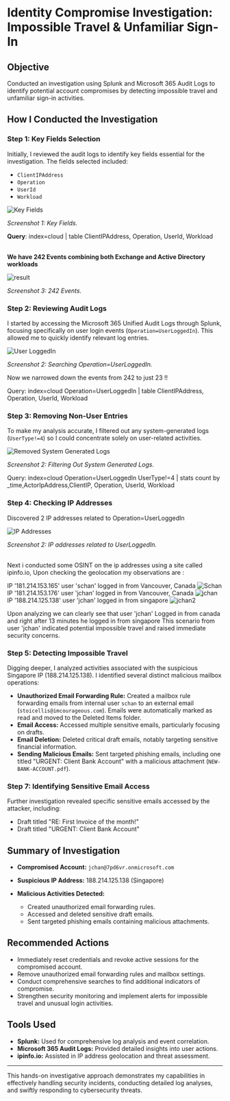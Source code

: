# Identity Compromise Investigation: Impossible Travel & Unfamiliar Sign-In

## Objective

Conducted an investigation using Splunk and Microsoft 365 Audit Logs to identify potential account compromises by detecting impossible travel and unfamiliar sign-in activities.

## How I Conducted the Investigation

### Step 1: Key Fields Selection

Initially, I reviewed the audit logs to identify key fields essential for the investigation. The fields selected included:

* `ClientIPAddress`
* `Operation`
* `UserId`
* `Workload`

![Key Fields](images/keyfields.png)

*Screenshot 1: Key Fields.*

**Query**: index=cloud | table ClientIPAddress, Operation, UserId, Workload<br><br>

**We have 242 Events  combining both Exchange and Active Directory workloads**

![result](images/result.png)

*Screenshot 3: 242 Events.*


### Step 2: Reviewing Audit Logs

I started by accessing the Microsoft 365 Unified Audit Logs through Splunk, focusing specifically on user login events (`Operation=UserLoggedIn`). This allowed me to quickly identify relevant log entries.

![User LoggedIn](images/userloggedin.png)

*Screenshot 2: Searching Operation=UserLoggedIn.*

Now we narrowed down the events from 242 to just 23 !!

Query: index=cloud Operation=UserLoggedIn | table ClientIPAddress, Operation, UserId, Workload



### Step 3: Removing Non-User Entries

To make my analysis accurate, I filtered out any system-generated logs (`UserType!=4`) so I could concentrate solely on user-related activities.

![Removed System Generated Logs](images/systemlogs.png)

*Screenshot 2: Filtering Out System Generated Logs.*

Query: index=cloud Operation=UserLoggedIn UserType!=4 | stats count by _time,ActorIpAddress,ClientIP, Operation, UserId, Workload



### Step 4: Checking IP Addresses

Discovered 2 IP addresses related to Operation=UserLoggedIn

![IP Addresses](images/ip2.png)

*Screenshot 2: IP addresses related to UserLoggedIn.*<br><br>

Next i conducted some OSINT on the ip addresses using a site called ipinfo.io, Upon checking the geolocation my observations are :

IP '181.214.153.165' user 'schan' logged in from Vancouver, Canada
![Schan](images/schan.png)
IP '181.214.153.176' user 'jchan' logged in from Vancouver, Canada
![jchan](images/jchan1.png)
IP '188.214.125.138' user 'jchan' logged in from singapore 
![jchan2](images/jchan2.png)


Upon analyzing we can clearly see that user 'jchan' Logged in from canada and right after 13 minutes he logged in from singapore
This scenario from user 'jchan' indicated potential impossible travel and raised immediate security concerns.



### Step 5: Detecting Impossible Travel

Digging deeper, I analyzed activities associated with the suspicious Singapore IP (188.214.125.138). I identified several distinct malicious mailbox operations:

* **Unauthorized Email Forwarding Rule:** Created a mailbox rule forwarding emails from internal user `schan` to an external email (`stoicellis@imcourageous.com`). Emails were automatically marked as read and moved to the Deleted Items folder.
* **Email Access:** Accessed multiple sensitive emails, particularly focusing on drafts.
* **Email Deletion:** Deleted critical draft emails, notably targeting sensitive financial information.
* **Sending Malicious Emails:** Sent targeted phishing emails, including one titled "URGENT: Client Bank Account" with a malicious attachment (`NEW-BANK-ACCOUNT.pdf`).

### Step 7: Identifying Sensitive Email Access

Further investigation revealed specific sensitive emails accessed by the attacker, including:

* Draft titled "RE: First Invoice of the month!"
* Draft titled "URGENT: Client Bank Account"

## Summary of Investigation

* **Compromised Account:** `jchan@7pd6vr.onmicrosoft.com`
* **Suspicious IP Address:** 188.214.125.138 (Singapore)
* **Malicious Activities Detected:**

  * Created unauthorized email forwarding rules.
  * Accessed and deleted sensitive draft emails.
  * Sent targeted phishing emails containing malicious attachments.

## Recommended Actions

* Immediately reset credentials and revoke active sessions for the compromised account.
* Remove unauthorized email forwarding rules and mailbox settings.
* Conduct comprehensive searches to find additional indicators of compromise.
* Strengthen security monitoring and implement alerts for impossible travel and unusual login activities.

## Tools Used

* **Splunk:** Used for comprehensive log analysis and event correlation.
* **Microsoft 365 Audit Logs:** Provided detailed insights into user actions.
* **ipinfo.io:** Assisted in IP address geolocation and threat assessment.

---

This hands-on investigative approach demonstrates my capabilities in effectively handling security incidents, conducting detailed log analyses, and swiftly responding to cybersecurity threats.
